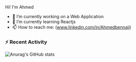 
Hi! I'm Ahmed


- 🔭 I’m currently working on a Web Application
- 🌱 I’m currently learning Reactjs
- 📫 How to reach me: (www.linkedin.com/in/Ahmedbennaji)

### :zap: Recent Activity




![Anurag's GitHub stats](https://github-readme-stats.vercel.app/api?username=Ahmedbennaji&count_private=true)


